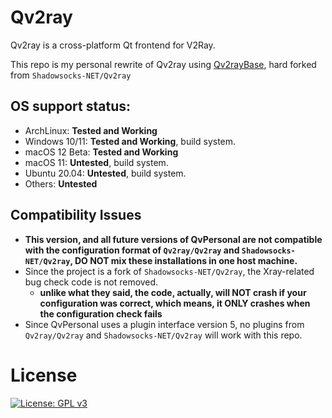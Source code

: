 # Qv2ray

Qv2ray is a cross-platform Qt frontend for V2Ray.

This repo is my personal rewrite of Qv2ray using [Qv2rayBase](https://github.com/moodyhunter/Qv2rayBase), hard forked from `Shadowsocks-NET/Qv2ray`

## OS support status:

- ArchLinux: **Tested and Working**
- Windows 10/11: **Tested and Working**, build system.
- macOS 12 Beta: **Tested and Working**
- macOS 11: **Untested**, build system.
- Ubuntu 20.04: **Untested**, build system.
- Others: **Untested**

## Compatibility Issues

- **This version, and all future versions of QvPersonal are not compatible with the configuration format of `Qv2ray/Qv2ray` and `Shadowsocks-NET/Qv2ray`, DO NOT mix these installations in one host machine.**
- Since the project is a fork of `Shadowsocks-NET/Qv2ray`, the Xray-related bug check code is not removed. 
  - **unlike what they said, the code, actually, will NOT crash if your configuration was correct, which means, it ONLY crashes when the configuration check fails**
- Since QvPersonal uses a plugin interface version 5, no plugins from `Qv2ray/Qv2ray` and `Shadowsocks-NET/Qv2ray` will work with this repo.

# License

[![License: GPL v3](https://www.gnu.org/graphics/gplv3-127x51.png)](https://www.gnu.org/licenses/gpl-3.0)
